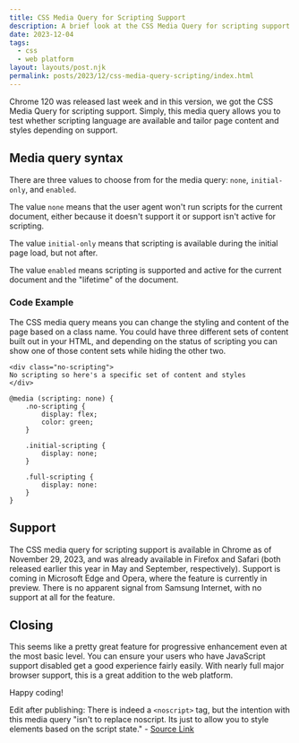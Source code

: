 ```yaml
---
title: CSS Media Query for Scripting Support
description: A brief look at the CSS Media Query for scripting support
date: 2023-12-04
tags:
  - css
  - web platform 
layout: layouts/post.njk
permalink: posts/2023/12/css-media-query-scripting/index.html
---
```


Chrome 120 was released last week and in this version, we got the CSS Media Query for scripting support. Simply, this media query allows you to test whether scripting language are available and tailor page content and styles depending on support. 

## Media query syntax 

There are three values to choose from for the media query: `none`, `initial-only`, and `enabled`.

The value `none` means that the user agent won't run scripts for the current document, either because it doesn't support it or support isn't active for scripting. 

The value `initial-only` means that scripting is available during the initial page load, but not after. 

The value `enabled` means scripting is supported and active for the current document and the "lifetime" of the document. 

### Code Example

The CSS media query means you can change the styling and content of the page based on a class name. You could have three different sets of content built out in your HTML, and depending on the status of scripting you can show one of those content sets while hiding the other two. 

``` 
<div class="no-scripting">
No scripting so here's a specific set of content and styles 
</div>

@media (scripting: none) {
    .no-scripting {
        display: flex;
        color: green;
    }

    .initial-scripting {
        display: none;
    }

    .full-scripting {
        display: none:
    }
}
```

## Support

The CSS media query for scripting support is available in Chrome as of November 29, 2023, and was already available in Firefox and Safari (both released earlier this year in May and September, respectively). Support is coming in Microsoft Edge and Opera, where the feature is currently in preview. There is no apparent signal from Samsung Internet, with no support at all for the feature.  

## Closing 

This seems like a pretty great feature for progressive enhancement even at the most basic level. You can ensure your users who have JavaScript support disabled get a good experience fairly easily.  With nearly full major browser support, this is a great addition to the web platform. 

Happy coding!

Edit after publishing: There is indeed a `<noscript>` tag, but the intention with this media query "isn't to replace noscript. Its just to allow you to style elements based on the script state." - [Source Link](https://bugs.chromium.org/p/chromium/issues/detail?id=1467097)